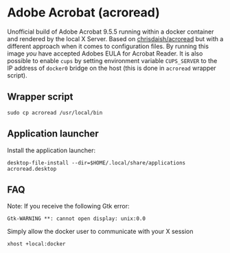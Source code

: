 # Adobe Acrobat (acroread)

Unofficial build of Adobe Acrobat 9.5.5 running within a docker container and
rendered by the local X Server. Based on [chrisdaish/acroread](https://github.com/chrisdaish/docker-acroread)
but with a different approach when it comes to configuration files. By running this image *you* have accepted
Adobes EULA for Acrobat Reader. It is also possible to enable `cups` by setting environment variable `CUPS_SERVER`
to the IP address of `docker0` bridge on the host (this is done in `acroread` wrapper script).

## Wrapper script

```
sudo cp acroread /usr/local/bin
```

## Application launcher

Install the application launcher:

```
desktop-file-install --dir=$HOME/.local/share/applications acroread.desktop
```

## FAQ

Note: If you receive the following Gtk error:

```
Gtk-WARNING **: cannot open display: unix:0.0
```

Simply allow the docker user to communicate with your X session

```
xhost +local:docker
```
